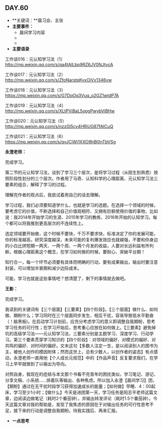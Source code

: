  ## DAY.60
+ **关键词：**晨习会、主张
+ **主要事件：**
    + 晨间学习内容
    + 
    + 
+ **主要语录**

工作谈016：元认知学习法（1）http://mp.weixin.qq.com/s/qa4tAlLbp9RZ6JV0NJtycA

工作谈017：元认知学习法（2）http://mp.weixin.qq.com/s/ZfoNarstpKyxOjVx1346vw

工作谈018：元认知学习法（3）https://mp.weixin.qq.com/s/G7DqOq3Vuq_o2GZ1wtdP7A

工作谈019：元认知学习法（4）http://mp.weixin.qq.com/s/XLtPVjBaL5opgPwybViBHw

工作谈020：元认知学习法（5）http://mp.weixin.qq.com/s/nzzGl5cy4HRiUG87fAICuQ

工作谈021：元认知学习法（6）https://mp.weixin.qq.com/s/qyJCiWj1XXO9hBl0nTbVSg

**永澄老师：**

完成学习。

第二节的元认知学习法，谈到了学习三个层次，是将学习过程（从陌生到熟悉）按照阶段性划分的三个层次。作者用了马奇、认知科学的心理距离、元认知学习法三要素的组合，解释了学习的过程。

理解完作者的观点后，我尝试着用自己的话去理解。

学习过程，我们必须要知道学什么，也就是学习的选题。在选择一个领域的时候，要考虑它的价值，不断选择和自己价值观相符、又拥有巨额使用价值的事物，比如说：我2014年开始学习的生涯、2015年学习的教练、2016年开始的认知学习。每个都可以将我推到更高层次的不连续性上。

选定领域要开始做，这个时候不要快，千万不要求快，标准决定了你的发展可能，你的标准越高，研究深度越深，未来可能的复利爆发效应也就越强，不要和你身边的小白比拼短期一两天、一两个周、一两个月发的收益，人要对长远利益有所判断。根据心理距离这个概念，在学习如何做的时候，要耐心、突破平台期！

知行合一，每一个环节必须要有具体而明确的行动，要有成果输出，输出时要注意封装，可以增加半衰期和减少边际成本。

可能，学习也就是这些事情吧？想清楚了，剩下的事情就去做吧。

**王影：**

完成学习。

我读到的关键词有【三个层面】【三要素】【四个阶段】。【三个层面】做什么、如何做、期盼什么；学习同时在三个层面同步发生、相互干扰，容易导致低水平勤奋（！敲黑板)。在启动学习计划前，应充分考虑学习的意义即调整自我期盼，思考学习任务的可行性；在学习开始后，思考重心应放在如何做上。【三要素】避免掉坑的高级学习法——元认知学习法，三要素分别是主题学习、深度学习、行动学习。第三个要素贯穿学习知识的【四个阶段】：对领域的偏好、对模式的偏好、对共鸣的偏好、对时间的偏好。文末这句【多数人注定一生，是以阅读别人的图书为主，被他人创作的模因附体；然而这世上，总有少数人，以创作者的姿态】有点感动，永澄老师一直用他【个人成长元规范】中的【作品声音】反复要求我们，在学习上早早就做到了以输出为导向。

对照自身，我现在的症结与本文那个书看不完青年的困扰类似，学习笔记、游记、分享文稿、小系统……排着队等输出、各种焦虑。所以加入永澄【晨间学习】团，【期盼】通过在无干扰时段学习获得加速成长的能量；【如何做】早睡、4：00起床，学习至少1小时；【做什么】今天是进团第一天，学习任务是阳志平老师这篇文章，边阅读边做笔记（耗时2个番茄钟），并输出转发评论（耗时1.5个番茄钟）。今天这篇文章对我的帮助是，发现了我焦虑的原因在于对输出任务的可行性思考不足，接下来的行动是调整自我期盼。待我实践后、再来汇报。

+ **一点思考**